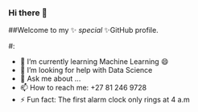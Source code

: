 ### Hi there 👋

##Welcome to my ✨ _special_ ✨GitHub profile.

#:
- 🌱 I’m currently learning Machine Learning 😄
- 🤔 I’m looking for help with Data Science
- 💬 Ask me about ...
- 📫 How to reach me: +27 81 246 9728
- ⚡ Fun fact: The first alarm clock only rings at 4 a.m

